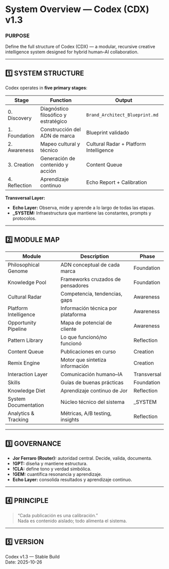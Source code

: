 # System Overview — Codex (CDX) v1.3

### PURPOSE  
Define the full structure of Codex (CDX) — a modular, recursive creative intelligence system designed for hybrid human–AI collaboration.

---

## 1️⃣ SYSTEM STRUCTURE

Codex operates in **five primary stages**:

| Stage | Function | Output |
|--------|-----------|---------|
| 0. Discovery | Diagnóstico filosófico y estratégico | `Brand_Architect_Blueprint.md` |
| 1. Foundation | Construcción del ADN de marca | Blueprint validado |
| 2. Awareness | Mapeo cultural y técnico | Cultural Radar + Platform Intelligence |
| 3. Creation | Generación de contenido y acción | Content Queue |
| 4. Reflection | Aprendizaje continuo | Echo Report + Calibration |

**Transversal Layer:**  
- **Echo Layer:** Observa, mide y aprende a lo largo de todas las etapas.  
- **_SYSTEM:** Infraestructura que mantiene las constantes, prompts y protocolos.  

---

## 2️⃣ MODULE MAP

| Module | Description | Phase |
|---------|--------------|-------|
| Philosophical Genome | ADN conceptual de cada marca | Foundation |
| Knowledge Pool | Frameworks cruzados de pensadores | Foundation |
| Cultural Radar | Competencia, tendencias, gaps | Awareness |
| Platform Intelligence | Información técnica por plataforma | Awareness |
| Opportunity Pipeline | Mapa de potencial de cliente | Awareness |
| Pattern Library | Lo que funcionó/no funcionó | Reflection |
| Content Queue | Publicaciones en curso | Creation |
| Remix Engine | Motor que sintetiza información | Creation |
| Interaction Layer | Comunicación humano–IA | Transversal |
| Skills | Guías de buenas prácticas | Foundation |
| Knowledge Diet | Aprendizaje continuo de Jor | Reflection |
| System Documentation | Núcleo técnico del sistema | _SYSTEM |
| Analytics & Tracking | Métricas, A/B testing, insights | Reflection |

---

## 3️⃣ GOVERNANCE  
- **Jor Ferraro (Router):** autoridad central. Decide, valida, documenta.  
- **!GPT:** diseña y mantiene estructura.  
- **!CLA:** define tono y verdad simbólica.  
- **!GEM:** cuantifica resonancia y aprendizaje.  
- **Echo Layer:** consolida resultados y aprendizaje continuo.

---

## 4️⃣ PRINCIPLE  
> “Cada publicación es una calibración.”  
Nada es contenido aislado; todo alimenta el sistema.  

---

## 5️⃣ VERSION  
Codex v1.3 — Stable Build  
Date: 2025-10-26  